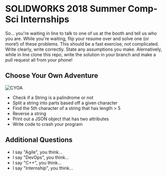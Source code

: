# SOLIDWORKS 2018 Summer Comp-Sci Internships
So... you're waiting in line to talk to one of us at the booth and tell us who you are. While you're waiting, flip your resume over and solve one (or more!) of these problems. This should be a fast exercise, not complicated. Write clearly, write correctly. State any assumptions you make. Alernatively, while in line clone this repo, write the solution in your branch and make a pull request all from your phone! 

## Choose Your Own Adventure

![CYOA](https://upload.wikimedia.org/wikipedia/en/f/f0/Cave_of_time.jpg)

* Check if a String is a palindrome or not
* Split a string into parts based off a given character
* Find the 5th character of a string that has length > 5
* Reverse a string
* Print out a JSON object that has two attributes
* Write code to crash your program

## Additional Questions

* I say "Agile", you think...
* I say "DevOps", you think...
* I say "C++", you think...
* I say "Internship", you think...
